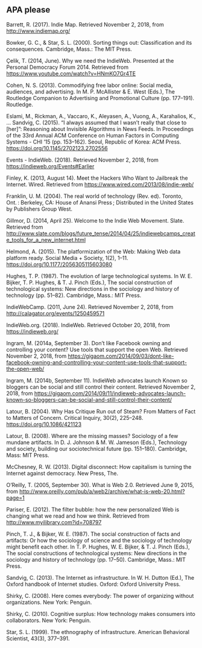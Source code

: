 ## APA please

Barrett, R. (2017). Indie Map. Retrieved November 2, 2018, from http://www.indiemap.org/

Bowker, G. C., & Star, S. L. (2000). Sorting things out: Classification and its consequences. Cambridge, Mass.: The MIT Press.

Çelik, T. (2014, June). Why we need the IndieWeb. Presented at the Personal Democracy Forum 2014. Retrieved from https://www.youtube.com/watch?v=HNmKO7Gr4TE

Cohen, N. S. (2013). Commodifying free labor online: Social media, audiences, and advertising. In M. P. McAllister & E. West (Eds.), The Routledge Companion to Advertising and Promotional Culture (pp. 177–191). Routledge.

Eslami, M., Rickman, A., Vaccaro, K., Aleyasen, A., Vuong, A., Karahalios, K., … Sandvig, C. (2015). “I always assumed that I wasn’t really that close to [her]”: Reasoning about Invisible Algorithms in News Feeds. In Proceedings of the 33rd Annual ACM Conference on Human Factors in Computing Systems - CHI ’15 (pp. 153–162). Seoul, Republic of Korea: ACM Press. https://doi.org/10.1145/2702123.2702556

Events - IndieWeb. (2018). Retrieved November 2, 2018, from https://indieweb.org/Events#Earlier

Finley, K. (2013, August 14). Meet the Hackers Who Want to Jailbreak the Internet. Wired. Retrieved from https://www.wired.com/2013/08/indie-web/

Franklin, U. M. (2004). The real world of technology (Rev. ed). Toronto, Ont. : Berkeley, CA: House of Anansi Press ; Distributed in the United States by Publishers Group West.

Gillmor, D. (2014, April 25). Welcome to the Indie Web Movement. Slate. Retrieved from http://www.slate.com/blogs/future_tense/2014/04/25/indiewebcamps_create_tools_for_a_new_internet.html

Helmond, A. (2015). The platformization of the Web: Making Web data platform ready. Social Media + Society, 1(2), 1–11. https://doi.org/10.1177/2056305115603080

Hughes, T. P. (1987). The evolution of large technological systems. In W. E. Bijker, T. P. Hughes, & T. J. Pinch (Eds.), The social construction of technological systems: New directions in the sociology and history of technology (pp. 51–82). Cambridge, Mass.: MIT Press.

IndieWebCamp. (2011, June 24). Retrieved November 2, 2018, from http://calagator.org/events/1250459571

IndieWeb.org. (2018). IndieWeb. Retrieved October 20, 2018, from https://indieweb.org/

Ingram, M. (2014a, September 3). Don’t like Facebook owning and controlling your content? Use tools that support the open Web. Retrieved November 2, 2018, from https://gigaom.com/2014/09/03/dont-like-facebook-owning-and-controlling-your-content-use-tools-that-support-the-open-web/

Ingram, M. (2014b, September 11). IndieWeb advocates launch Known so bloggers can be social and still control their content. Retrieved November 2, 2018, from https://gigaom.com/2014/09/11/indieweb-advocates-launch-known-so-bloggers-can-be-social-and-still-control-their-content/

Latour, B. (2004). Why Has Critique Run out of Steam? From Matters of Fact to Matters of Concern. Critical Inquiry, 30(2), 225–248. https://doi.org/10.1086/421123

Latour, B. (2008). Where are the missing masses? Sociology of a few mundane artifacts. In D. J. Johnson & M. W. Jameson (Eds.), Technology and society, building our sociotechnical future (pp. 151–180). Cambridge, Mass: MIT Press.

McChesney, R. W. (2013). Digital disconnect: How capitalism is turning the Internet against democracy. New Press, The.

O’Reilly, T. (2005, September 30). What is Web 2.0. Retrieved June 9, 2015, from http://www.oreilly.com/pub/a/web2/archive/what-is-web-20.html?page=1

Pariser, E. (2012). The filter bubble: how the new personalized Web is changing what we read and how we think. Retrieved from http://www.myilibrary.com?id=708797

Pinch, T. J., & Bijker, W. E. (1987). The social construction of facts and artifacts: Or how the sociology of science and the sociology of technology might benefit each other. In T. P. Hughes, W. E. Bijker, & T. J. Pinch (Eds.), The social constructions of technological systems: New directions in the sociology and history of technology (pp. 17–50). Cambridge, Mass.: MIT Press.

Sandvig, C. (2013). The Internet as infrastructure. In W. H. Dutton (Ed.), The Oxford handbook of Internet studies. Oxford: Oxford University Press.

Shirky, C. (2008). Here comes everybody: The power of organizing without organizations. New York: Penguin.

Shirky, C. (2010). Cognitive surplus: How technology makes consumers into collaborators. New York: Penguin.

Star, S. L. (1999). The ethnography of infrastructure. American Behavioral Scientist, 43(3), 377–391.
